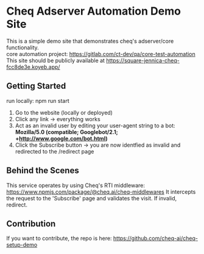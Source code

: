 # Cheq Adserver Automation Demo Site

This is a simple demo site that demonstrates cheq's adserver/core functionality.    
core automation project: https://gitlab.com/ct-dev/qa/core-test-automation    
This site should be publicly available at https://square-jennica-cheq-fcc8de3e.koyeb.app/   

## Getting Started

run locally: npm run start

1. Go to the website (locally or deployed)
2. Click any link -> everything works
3. Act as an invalid user by editing your user-agent string to a bot: **Mozilla/5.0 (compatible; Googlebot/2.1; +http://www.google.com/bot.html)**
4. Click the Subscribe button -> you are now identfied as invalid and redirected to the /redirect page

## Behind the Scenes

This service operates by using Cheq's RTI middleware: https://www.npmjs.com/package/@cheq.ai/cheq-middlewares
It intercepts the request to the 'Subscribe' page and validates the visit. If invalid, redirect.

## Contribution

If you want to contribute, the repo is here: https://github.com/cheq-ai/cheq-setup-demo
